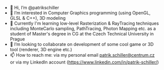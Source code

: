 - 👋 Hi, I’m @patrikschiller
- 👀 I’m interested in Computer Graphics programming (using OpenGL, GLSL & C++), 3D modeling
- 🌱 Currently I'm learning low-level Rasterization & RayTracing techniques including MonteCarlo sampling, PathTracing, Photon Mapping etc. as a student of Master's degree in CG at the Czech Technical University in Prague
- 💞️ I’m looking to collaborate on development of some cool game or 3D tool (renderer, 3D engine etc.)
- 📫 How to reach me: via my personal email patrik.schiller@centrum.cz or via my LinkedIn account (https://www.linkedin.com/in/patrik-schiller/)

<!---
patrikschiller/patrikschiller is a ✨ special ✨ repository because its `README.md` (this file) appears on your GitHub profile.
You can click the Preview link to take a look at your changes.
--->
